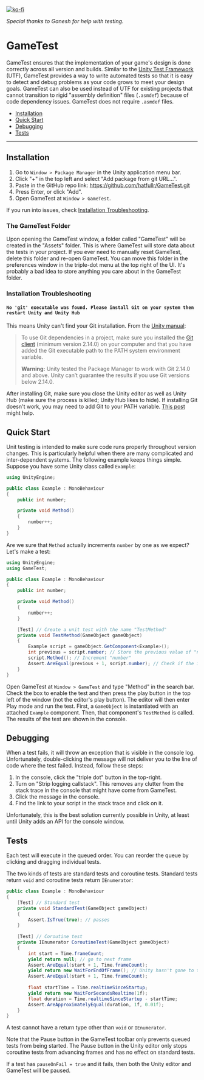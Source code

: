 [![ko-fi](https://ko-fi.com/img/githubbutton_sm.svg)](https://ko-fi.com/K3K415S8MR)

_Special thanks to Ganesh for help with testing._

# GameTest
GameTest ensures that the implementation of your game's design is done correctly across all version and builds. Similar to the [Unity Test Framework](https://docs.unity3d.com/Packages/com.unity.test-framework@1.4/manual/index.html) (UTF), GameTest provides a way to write automated tests so that it is easy to detect and debug problems as your code grows to meet your design goals. GameTest can also be used instead of UTF for existing projects that cannot transition to rigid "assembly definition" files (`.asmdef`) because of code dependency issues. GameTest does not require `.asmdef` files.

- [Installation](#installation)
- [Quick Start](#quick-start)
- [Debugging](#debugging)
- [Tests](#tests)

----------------------------

## Installation
1. Go to `Window > Package Manager` in the Unity application menu bar.
2. Click "+" in the top left and select "Add package from git URL...".
3. Paste in the GitHub repo link: https://github.com/hatfullr/GameTest.git
4. Press Enter, or click "Add".
5. Open GameTest at `Window > GameTest`.

If you run into issues, check [Installation Troubleshooting](#installation-troubleshooting).

### The GameTest Folder
Upon opening the GameTest window, a folder called "GameTest" will be created in the "Assets" folder. This is where GameTest will store data about the tests in your project. If you ever need to manually reset GameTest, delete this folder and re-open GameTest. You can move this folder in the preferences window in the triple-dot menu at the top right of the UI. It's probably a bad idea to store anything you care about in the GameTest folder.

### Installation Troubleshooting

####  `No 'git' executable was found. Please install Git on your system then restart Unity and Unity Hub`
This means Unity can't find your Git installation. From the [Unity manual](https://docs.unity3d.com/Manual/upm-git.html):

> To use Git dependencies in a project, make sure you installed the [Git client](https://git-scm.com/) (minimum version 2.14.0) on your computer and that you have added the Git executable path to the PATH system environment variable.
>
> **Warning:** Unity tested the Package Manager to work with Git 2.14.0 and above. Unity can’t guarantee the results if you use Git versions below 2.14.0.

After installing Git, make sure you close the Unity editor as well as Unity Hub (make sure the process is killed; Unity Hub likes to hide). If installing Git doesn't work, you may need to add Git to your PATH variable. [This post](https://discussions.unity.com/t/no-git-executable-was-found-please-install-git-on-your-system-and-restart-unity/755063/6) might help.


## Quick Start
Unit testing is intended to make sure code runs properly throughout version changes. This is particularly helpful when there are many complicated and inter-dependent systems. The following example keeps things simple. Suppose you have some Unity class called `Example`:
```C#
using UnityEngine;

public class Example : MonoBehaviour
{
    public int number;

    private void Method()
    {
        number++;
    }
}
```
Are we sure that `Method` actually increments `number` by one as we expect? Let's make a test:
```C#
using UnityEngine;
using GameTest;

public class Example : MonoBehaviour
{
    public int number;

    private void Method()
    {
        number++;
    }

    [Test] // Create a unit test with the name "TestMethod"
    private void TestMethod(GameObject gameObject)
    {
        Example script = gameObject.GetComponent<Example>();
        int previous = script.number; // Store the previous value of "number"
        script.Method(); // Increment "number"
        Assert.AreEqual(previous + 1, script.number); // Check if the increment worked
    }
}
```
Open GameTest at `Window > GameTest` and type "Method" in the search bar. Check the box to enable the test and then press the play button in the top left of the window (not the editor's play button). The editor will then enter Play mode and run the test. First, a `GameObject` is instantiated with an attached `Example` component. Then, that component's `TestMethod` is called. The results of the test are shown in the console.

## Debugging
When a test fails, it will throw an exception that is visible in the console log. Unfortunately, double-clicking the message will not deliver you to the line of code where the test failed. Instead, follow these steps:
1. In the console, click the "triple dot" button in the top-right.
2. Turn on "Strip logging callstack". This removes any clutter from the stack trace in the console that might have come from GameTest.
3. Click the message in the console.
4. Find the link to your script in the stack trace and click on it.

Unfortunately, this is the best solution currently possible in Unity, at least until Unity adds an API for the console window.

## Tests
Each test will execute in the queued order. You can reorder the queue by clicking and dragging individual tests.

The two kinds of tests are standard tests and coroutine tests. Standard tests return `void` and coroutine tests return `IEnumerator`:

```C#
public class Example : MonoBehaviour
{
    [Test] // Standard test
    private void StandardTest(GameObject gameObject)
    {
        Assert.IsTrue(true); // passes
    }
	
    [Test] // Coroutine test
    private IEnumerator CoroutineTest(GameObject gameObject)
    {
        int start = Time.frameCount;
        yield return null; // go to next frame
        Assert.AreEqual(start + 1, Time.frameCount);
        yield return new WaitForEndOfFrame(); // Unity hasn't gone to the next frame yet
        Assert.AreEqual(start + 1, Time.frameCount);
        
        float startTime = Time.realtimeSinceStartup;
        yield return new WaitForSecondsRealtime(1f);
        float duration = Time.realtimeSinceStartup - startTime;
        Assert.AreApproximatelyEqual(duration, 1f, 0.01f);
    }
}
```

A test cannot have a return type other than `void` or `IEnumerator`.

Note that the Pause button in the GameTest toolbar only prevents queued tests from being started. The Pause button in the Unity editor only stops coroutine tests from advancing frames and has no effect on standard tests.

If a test has `pauseOnFail = true` and it fails, then both the Unity editor and GameTest will be paused.